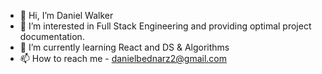 - 👋 Hi, I’m Daniel Walker
- 👀 I’m interested in Full Stack Engineering and providing optimal project documentation.
- 🌱 I’m currently learning React and DS & Algorithms
- 📫 How to reach me - danielbednarz2@gmail.com

<!---
danielbednarz2/danielbednarz2 is a ✨ special ✨ repository because its `README.md` (this file) appears on your GitHub profile.
You can click the Preview link to take a look at your changes.
--->
